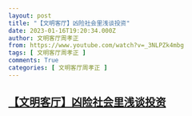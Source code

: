 ```yaml
---
layout: post
title: "【文明客厅】凶险社会里浅谈投资"
date: 2023-01-16T19:20:34.000Z
author: 文明客厅周孝正
from: https://www.youtube.com/watch?v=_3NLPZk4mbg
tags: [ 文明客厅周孝正 ]
comments: True
categories: [ 文明客厅周孝正 ]
---
```

<!--1673896834000-->
[【文明客厅】凶险社会里浅谈投资](https://www.youtube.com/watch?v=_3NLPZk4mbg)
------

<div>

</div>
